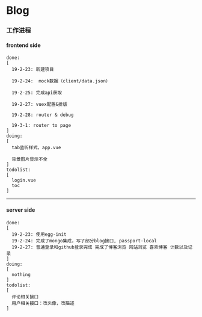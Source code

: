 # Blog

### 工作进程

#### frontend side
```
done: 
[
  19-2-23: 新建项目

  19-2-24:  mock数据（client/data.json）
  
  19-2-25: 完成api获取
  
  19-2-27: vuex配置&排版
  
  19-2-28: router & debug
  
  19-3-1: router to page
]
doing:
[
  tab监听样式，app.vue
  
  背景图片显示不全
]
todolist:
[
  login.vue
  toc
]
```

------------------

#### server side
```
done: 
[
  19-2-23: 使用egg-init
  19-2-24: 完成了mongo集成，写了部分blog接口, passport-local
  19-2-27: 普通登录和github登录完成 完成了博客浏览 网站浏览 喜欢博客 计数以及记录
]
doing:
[
  nothing
]
todolist:
[
  评论相关接口
  用户相关接口：改头像，改描述
]
```
